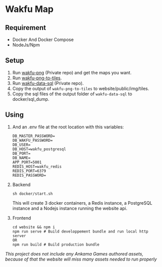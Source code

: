 # Wakfu Map

## Requirement
- Docker And Docker Compose
- NodeJs/Npm

## Setup
1. Run [wakfu-png](https://github.com/ViictorD/wakfu-png) (Private repo) and get the maps you want.
2. Run [wakfu-png-to-tiles](https://github.com/ViictorD/wakfu-png-to-tiles).
3. Run [wakfu-data-sql](https://github.com/ViictorD/wakfu-data-sql) (Private repo).
4. Copy the output of `wakfu-png-to-tiles` to website/public/img/tiles.
5. Copy the sql files of the output folder of `wakfu-data-sql` to docker/sql_dump.

## Using
1. And an .env file at the root location with this variables:
	```
	DB_MASTER_PASSWORD=
	DB_WAKFU_PASSWORD=
	DB_USER=
	DB_HOST=wakfu_postgresql
	DB_PORT=
	DB_NAME=
	APP_PORT=5001
	REDIS_HOST=wakfu_redis
	REDIS_PORT=6379
	REDIS_PASSWORD=
	```
2. Backend
	```
	sh docker/start.sh
	```

	This will create 3 docker containers, a Redis instance, a PostgreSQL instance and a Nodejs instance running the website api.
3. Frontend
	```
	cd website && npm i
	npm run serve # Build developpement bundle and run local http server
	OR
	npm run build # Build production bundle
	```

*This project does not include any Ankama Games authored assets, because of that the website will miss many assets needed to run properly*